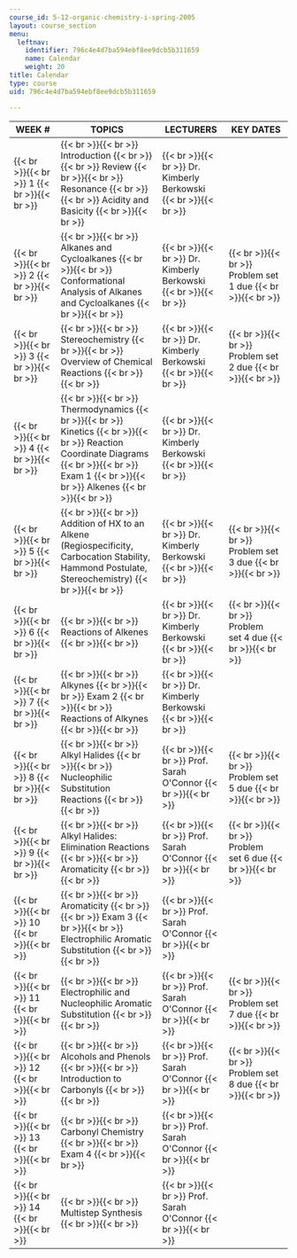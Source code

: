 ```yaml
---
course_id: 5-12-organic-chemistry-i-spring-2005
layout: course_section
menu:
  leftnav:
    identifier: 796c4e4d7ba594ebf8ee9dcb5b311659
    name: Calendar
    weight: 20
title: Calendar
type: course
uid: 796c4e4d7ba594ebf8ee9dcb5b311659

---
```


| WEEK # | TOPICS | LECTURERS | KEY DATES |
| --- | --- | --- | --- |
|  {{< br >}}{{< br >}} 1 {{< br >}}{{< br >}}  |  {{< br >}}{{< br >}} Introduction {{< br >}}{{< br >}} Review {{< br >}}{{< br >}} Resonance {{< br >}}{{< br >}} Acidity and Basicity {{< br >}}{{< br >}}  |  {{< br >}}{{< br >}} Dr. Kimberly Berkowski {{< br >}}{{< br >}}  |  |
|  {{< br >}}{{< br >}} 2 {{< br >}}{{< br >}}  |  {{< br >}}{{< br >}} Alkanes and Cycloalkanes {{< br >}}{{< br >}} Conformational Analysis of Alkanes and Cycloalkanes {{< br >}}{{< br >}}  |  {{< br >}}{{< br >}} Dr. Kimberly Berkowski {{< br >}}{{< br >}}  |  {{< br >}}{{< br >}} Problem set 1 due {{< br >}}{{< br >}}  |
|  {{< br >}}{{< br >}} 3 {{< br >}}{{< br >}}  |  {{< br >}}{{< br >}} Stereochemistry {{< br >}}{{< br >}} Overview of Chemical Reactions {{< br >}}{{< br >}}  |  {{< br >}}{{< br >}} Dr. Kimberly Berkowski {{< br >}}{{< br >}}  |  {{< br >}}{{< br >}} Problem set 2 due {{< br >}}{{< br >}}  |
|  {{< br >}}{{< br >}} 4 {{< br >}}{{< br >}}  |  {{< br >}}{{< br >}} Thermodynamics {{< br >}}{{< br >}} Kinetics {{< br >}}{{< br >}} Reaction Coordinate Diagrams {{< br >}}{{< br >}} Exam 1 {{< br >}}{{< br >}} Alkenes {{< br >}}{{< br >}}  |  {{< br >}}{{< br >}} Dr. Kimberly Berkowski {{< br >}}{{< br >}}  |  |
|  {{< br >}}{{< br >}} 5 {{< br >}}{{< br >}}  |  {{< br >}}{{< br >}} Addition of HX to an Alkene (Regiospecificity, Carbocation Stability, Hammond Postulate, Stereochemistry) {{< br >}}{{< br >}}  |  {{< br >}}{{< br >}} Dr. Kimberly Berkowski {{< br >}}{{< br >}}  |  {{< br >}}{{< br >}} Problem set 3 due {{< br >}}{{< br >}}  |
|  {{< br >}}{{< br >}} 6 {{< br >}}{{< br >}}  |  {{< br >}}{{< br >}} Reactions of Alkenes {{< br >}}{{< br >}}  |  {{< br >}}{{< br >}} Dr. Kimberly Berkowski {{< br >}}{{< br >}}  |  {{< br >}}{{< br >}} Problem set 4 due {{< br >}}{{< br >}}  |
|  {{< br >}}{{< br >}} 7 {{< br >}}{{< br >}}  |  {{< br >}}{{< br >}} Alkynes {{< br >}}{{< br >}} Exam 2 {{< br >}}{{< br >}} Reactions of Alkynes {{< br >}}{{< br >}}  |  {{< br >}}{{< br >}} Dr. Kimberly Berkowski {{< br >}}{{< br >}}  |  |
|  {{< br >}}{{< br >}} 8 {{< br >}}{{< br >}}  |  {{< br >}}{{< br >}} Alkyl Halides {{< br >}}{{< br >}} Nucleophilic Substitution Reactions {{< br >}}{{< br >}}  |  {{< br >}}{{< br >}} Prof. Sarah O'Connor {{< br >}}{{< br >}}  |  {{< br >}}{{< br >}} Problem set 5 due {{< br >}}{{< br >}}  |
|  {{< br >}}{{< br >}} 9 {{< br >}}{{< br >}}  |  {{< br >}}{{< br >}} Alkyl Halides: Elimination Reactions {{< br >}}{{< br >}} Aromaticity {{< br >}}{{< br >}}  |  {{< br >}}{{< br >}} Prof. Sarah O'Connor {{< br >}}{{< br >}}  |  {{< br >}}{{< br >}} Problem set 6 due {{< br >}}{{< br >}}  |
|  {{< br >}}{{< br >}} 10 {{< br >}}{{< br >}}  |  {{< br >}}{{< br >}} Aromaticity {{< br >}}{{< br >}} Exam 3 {{< br >}}{{< br >}} Electrophilic Aromatic Substitution {{< br >}}{{< br >}}  |  {{< br >}}{{< br >}} Prof. Sarah O'Connor {{< br >}}{{< br >}}  |  |
|  {{< br >}}{{< br >}} 11 {{< br >}}{{< br >}}  |  {{< br >}}{{< br >}} Electrophilic and Nucleophilic Aromatic Substitution {{< br >}}{{< br >}}  |  {{< br >}}{{< br >}} Prof. Sarah O'Connor {{< br >}}{{< br >}}  |  {{< br >}}{{< br >}} Problem set 7 due {{< br >}}{{< br >}}  |
|  {{< br >}}{{< br >}} 12 {{< br >}}{{< br >}}  |  {{< br >}}{{< br >}} Alcohols and Phenols {{< br >}}{{< br >}} Introduction to Carbonyls {{< br >}}{{< br >}}  |  {{< br >}}{{< br >}} Prof. Sarah O'Connor {{< br >}}{{< br >}}  |  {{< br >}}{{< br >}} Problem set 8 due {{< br >}}{{< br >}}  |
|  {{< br >}}{{< br >}} 13 {{< br >}}{{< br >}}  |  {{< br >}}{{< br >}} Carbonyl Chemistry {{< br >}}{{< br >}} Exam 4 {{< br >}}{{< br >}}  |  {{< br >}}{{< br >}} Prof. Sarah O'Connor {{< br >}}{{< br >}}  |  |
|  {{< br >}}{{< br >}} 14 {{< br >}}{{< br >}}  |  {{< br >}}{{< br >}} Multistep Synthesis {{< br >}}{{< br >}}  |  {{< br >}}{{< br >}} Prof. Sarah O'Connor {{< br >}}{{< br >}}  |